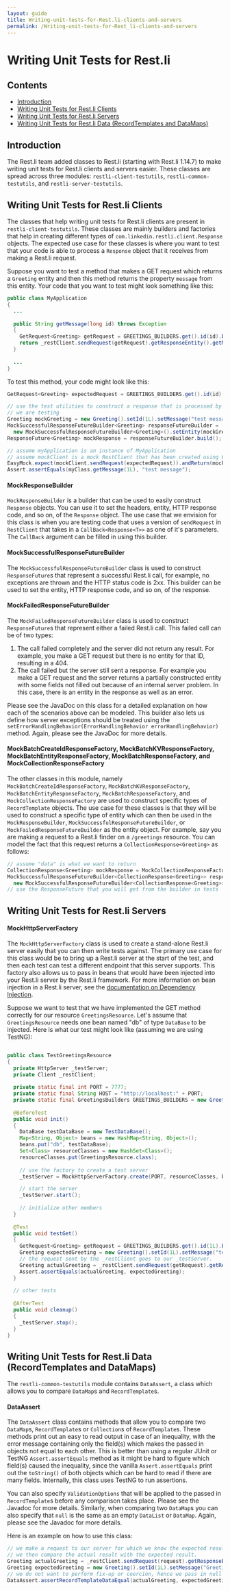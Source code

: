 ```yaml
---
layout: guide
title: Writing-unit-tests-for-Rest.li-clients-and-servers
permalink: /Writing-unit-tests-for-Rest_li-clients-and-servers
---
```

# Writing Unit Tests for Rest.li

## Contents

* [Introduction](#introduction)
* [Writing Unit Tests for Rest.li Clients](#writing-unit-tests-for-restli-clients)
* [Writing Unit Tests for Rest.li Servers](#writing-unit-tests-for-restli-servers)
* [Writing Unit Tests for Rest.li Data (RecordTemplates and DataMaps)](#writing-unit-tests-for-restli-data-recordtemplates-and-datamaps)

## Introduction

The Rest.li team added classes to Rest.li (starting with Rest.li 1.14.7) to make writing unit tests for Rest.li clients and servers easier. These classes are spread across three modules: `restli-client-testutils`, `restli-common-testutils`, and `restli-server-testutils`.

## Writing Unit Tests for Rest.li Clients

The classes that help writing unit tests for Rest.li clients are present in `restli-client-testutils`. These classes are mainly builders and factories that help in creating different types of `com.linkedin.restli.client.Response` objects. The expected use case for these classes is where you want to test that your code is able to process a `Response` object that it receives from making a Rest.li request. 

Suppose you want to test a method that makes a GET request which returns a `Greeting` entity and then this method returns the property `message` from this entity. Your code that you want to test might look something like this:

```java
public class MyApplication
{
  ...
  
  public String getMessage(long id) throws Exception  
  {
    GetRequest<Greeting> getRequest = GREETINGS_BUILDERS.get().id(id).build();
    return _restClient.sendRequest(getRequest).getResponseEntity().getMessage();
  }
  
  ...
}
```

To test this method, your code might look like this:

```java
GetRequest<Greeting> expectedRequest = GREETINGS_BUILDERS.get().id(id).build();

// use the test utilities to construct a response that is processed by the method
// we are testing
Greeting mockGreeting = new Greeting().setId(1L).setMessage("test message");
MockSuccessfulResponseFutureBuilder<Greeting> responseFutureBuilder = 
  new MockSuccessfulResponseFutureBuilder<Greeting>().setEntity(mockGreeting);
ResponseFuture<Greeting> mockResponse = responseFutureBuilder.build();

// assume myApplication is an instance of MyApplication
// assume mockClient is a mock RestClient that has been created using EasyMock
EasyMock.expect(mockClient.sendRequest(expectedRequest)).andReturn(mockResponse);
Assert.assertEquals(myClass.getMessage(1L), "test message");
```

#### MockResponseBuilder

`MockResponseBuilder` is a builder that can be used to easily construct `Response` objects. You can use it to set the headers, entity, HTTP response code, and so on, of the `Response` object. The use case that we envision for this class is when you are testing code that uses a version of `sendRequest` in `RestClient` that takes in a `CallBack<Response<T>>` as one of it's parameters. The `CallBack` argument can be filled in using this builder.

#### MockSuccessfulResponseFutureBuilder

The `MockSuccessfulResponseFutureBuilder` class is used to construct `ResponseFuture`s that represent a successful Rest.li call, for example, no exceptions are thrown and the HTTP status code is 2xx. This builder can be used to set the entity, HTTP response code, and so on, of the response.

#### MockFailedResponseFutureBuilder

The `MockFailedResponseFutureBuilder` class is used to construct `ResponseFuture`s that represent either a failed Rest.li call. This failed call can be of two types:

1. The call failed completely and the server did not return any result. For example, you make a GET request but there is no entity for that ID, resulting in a 404.
2. The call failed but the server still sent a response. For example you make a GET request and the server returns a partially constructed entity with some fields not filled out because of an internal server problem. In this case, there is an entity in the response as well as an error.

Please see the JavaDoc on this class for a detailed explanation on how each of the scenarios above can be modeled. This builder also lets us define how server exceptions should be treated using the `setErrorHandlingBehavior(ErrorHandlingBehavior errorHandlingBehavior)` method. Again, please see the JavaDoc for more details.

#### MockBatchCreateIdResponseFactory, MockBatchKVResponseFactory, MockBatchEntityResponseFactory, MockBatchResponseFactory, and MockCollectionResponseFactory

The other classes in this module, namely `MockBatchCreateIdResponseFactory`, `MockBatchKVResponseFactory`, `MockBatchEntityResponseFactory`, `MockBatchResponseFactory`, and `MockCollectionResponseFactory` are used to construct specific types of `RecordTemplate` objects. The use case for these classes is that they will be used to construct a specific type of entity which can then be used in the `MockResponseBuilder`, `MockSuccessfulResponseFutureBuilder`, or `MockFailedResponseFutureBuilder` as the entity object. For example, say you are making a request to a Rest.li finder on a `/greetings` resource. You can model the fact that this request returns a `CollectionResponse<Greeting>` as follows:

```java
// assume "data" is what we want to return
CollectionResponse<Greeting> mockResponse = MockCollectionResponseFactory.create(Greetings.class, data);
MockSuccessfulResponseFutureBuilder<CollectionResponse<Greeting>> responseFutureBuilder = 
  new MockSuccessfulResponseFutureBuilder<CollectionResponse<Greeting>>().setEntity(expectedGreeting);
// use the ResponseFuture that you will get from the builder in tests
``` 

## Writing Unit Tests for Rest.li Servers

#### MockHttpServerFactory

The `MockHttpServerFactory` class is used to create a stand-alone Rest.li server easily that you can then write tests against. The primary use case for this class would be to bring up a Rest.li server at the start of the test, and then each test can test a different endpoint that this server supports. This factory also allows us to pass in beans that would have been injected into your Rest.li server by the Rest.li framework. For more information on bean injection in a Rest.li server, see the [documentation on Dependency Injection](/rest.li/user_guide/restli_server#dependency-injection). 

Suppose we want to test that we have implemented the GET method correctly for our resource `GreetingsResource`. Let's assume that `GreetingsResource` needs one bean named "db" of type `DataBase` to be injected. Here is what our test might look like (assuming we are using TestNG):

```java

public class TestGreetingsResource
{
  private HttpServer _testServer;
  private Client _restClient;
  
  private static final int PORT = 7777;
  private static final String HOST = "http://localhost:" + PORT;
  private static final GreetingsBuilders GREETINGS_BUILDERS = new GreetingsBuilders();
  
  @BeforeTest
  public void init()
  {
    DataBase testDataBase = new TestDataBase();
    Map<String, Object> beans = new HashMap<String, Object>();
    beans.put("db", testDataBase);
    Set<Class> resourceClasses = new HashSet<Class>();
    resourceClasses.put(GreetingsResource.class);
    
    // use the factory to create a test server
    _testServer = MockHttpServerFactory.create(PORT, resourceClasses, beans, true);

    // start the server
    _testServer.start();
    
    // initialize other members
  }
  
  @Test
  public void testGet()
  {
    GetRequest<Greeting> getRequest = GREETINGS_BUILDERS.get().id(1L).build();
    Greeting expectedGreeting = new Greeting().setId(1L).setMessage("test greeting");
    // the request sent by the _restClient goes to our _testServer. 
    Greeting actualGreeting = _restClient.sendRequest(getRequest).getResponseEntity();
    Assert.assertEquals(actualGreeting, expectedGreeting);
  }
  
  // other tests
  
  @AfterTest
  public void cleanup()
  {
    _testServer.stop();
  }
}

```

## Writing Unit Tests for Rest.li Data (RecordTemplates and DataMaps)

The `restli-common-testutils` module contains `DataAssert`, a class which allows you to compare `DataMap`s and `RecordTemplate`s.

#### DataAssert

The `DataAssert` class contains methods that allow you to compare two `DataMap`s, `RecordTemplate`s or `Collection`s of `RecordTemplate`s. These methods print out an easy to read output in case of an inequality, with the error message containing only the field(s) which makes the passed in objects not equal to each other. This is better than using a regular JUnit or TestNG `Assert.assertEquals` method as it might be hard to figure which field(s) caused the inequality, since the vanilla `Assert.assertEquals` print out the `toString()` of both objects which can be hard to read if there are many fields. Internally, this class uses TestNG to run assertions.

You can also specify `ValidationOptions` that will be applied to the passed in `RecordTemplate`s before any comparison takes place. Please see the Javadoc for more details. Similarly, when comparing two `DataMap`s you can also specify that `null` is the same as an empty `DataList` or `DataMap`. Again, please see the Javadoc for more details.

Here is an example on how to use this class:

```java
// we make a request to our server for which we know the expected result.
// we then compare the actual result with the expected result.
Greeting actualGreeting = _restClient.sendRequest(request).getResponseEntity();
Greeting expectedGreeting = new Greeting().setId(1L).setMessage("Greeting 1");
// we do not want to perform fix-up or coercion, hence we pass in null as the last argument.
DataAssert.assertRecordTemplateDataEqual(actualGreeting, expectedGreeting, null);
```

